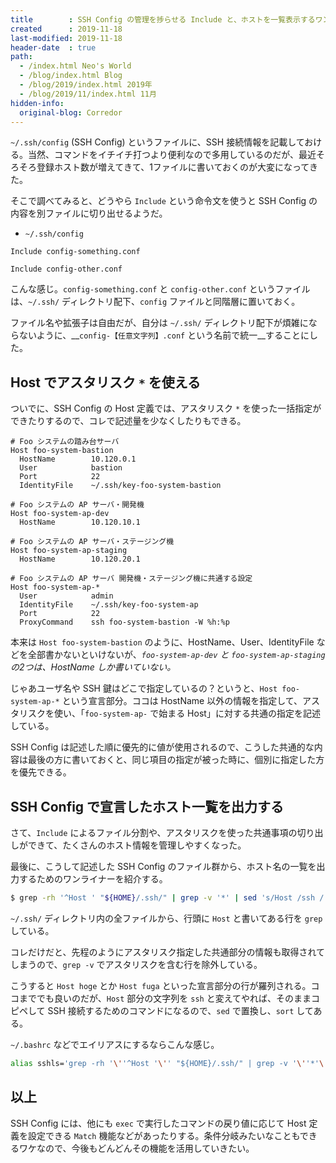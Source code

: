 ```yaml
---
title        : SSH Config の管理を捗らせる Include と、ホストを一覧表示するワンライナー
created      : 2019-11-18
last-modified: 2019-11-18
header-date  : true
path:
  - /index.html Neo's World
  - /blog/index.html Blog
  - /blog/2019/index.html 2019年
  - /blog/2019/11/index.html 11月
hidden-info:
  original-blog: Corredor
---
```


`~/.ssh/config` (SSH Config) というファイルに、SSH 接続情報を記載しておける。当然、コマンドをイチイチ打つより便利なので多用しているのだが、最近そろそろ登録ホスト数が増えてきて、1ファイルに書いておくのが大変になってきた。

そこで調べてみると、どうやら `Include` という命令文を使うと SSH Config の内容を別ファイルに切り出せるようだ。

- `~/.ssh/config`

```
Include config-something.conf

Include config-other.conf
```

こんな感じ。`config-something.conf` と `config-other.conf` というファイルは、`~/.ssh/` ディレクトリ配下、`config` ファイルと同階層に置いておく。

ファイル名や拡張子は自由だが、自分は `~/.ssh/` ディレクトリ配下が煩雑にならないように、__`config-【任意文字列】.conf` という名前で統一__することにした。

## Host でアスタリスク `*` を使える

ついでに、SSH Config の Host 定義では、アスタリスク `*` を使った一括指定ができたりするので、コレで記述量を少なくしたりもできる。

```
# Foo システムの踏み台サーバ
Host foo-system-bastion
  HostName        10.120.0.1
  User            bastion
  Port            22
  IdentityFile    ~/.ssh/key-foo-system-bastion

# Foo システムの AP サーバ・開発機
Host foo-system-ap-dev
  HostName        10.120.10.1

# Foo システムの AP サーバ・ステージング機
Host foo-system-ap-staging
  HostName        10.120.20.1

# Foo システムの AP サーバ 開発機・ステージング機に共通する設定
Host foo-system-ap-*
  User            admin
  IdentityFile    ~/.ssh/key-foo-system-ap
  Port            22
  ProxyCommand    ssh foo-system-bastion -W %h:%p
```

本来は `Host foo-system-bastion` のように、HostName、User、IdentityFile などを全部書かないといけないが、_`foo-system-ap-dev` と `foo-system-ap-staging` の2つは、HostName しか書いていない。_

じゃあユーザ名や SSH 鍵はどこで指定しているの？というと、`Host foo-system-ap-*` という宣言部分。ココは HostName 以外の情報を指定して、アスタリスクを使い、「`foo-system-ap-` で始まる Host」に対する共通の指定を記述している。

SSH Config は記述した順に優先的に値が使用されるので、こうした共通的な内容は最後の方に書いておくと、同じ項目の指定が被った時に、個別に指定した方を優先できる。

## SSH Config で宣言したホスト一覧を出力する

さて、`Include` によるファイル分割や、アスタリスクを使った共通事項の切り出しができて、たくさんのホスト情報を管理しやすくなった。

最後に、こうして記述した SSH Config のファイル群から、ホスト名の一覧を出力するためのワンライナーを紹介する。

```bash
$ grep -rh '^Host ' "${HOME}/.ssh/" | grep -v '*' | sed 's/Host /ssh /' | sort
```

`~/.ssh/` ディレクトリ内の全ファイルから、行頭に `Host` と書いてある行を `grep` している。

コレだけだと、先程のようにアスタリスク指定した共通部分の情報も取得されてしまうので、`grep -v` でアスタリスクを含む行を除外している。

こうすると `Host hoge` とか `Host fuga` といった宣言部分の行が羅列される。ココまででも良いのだが、`Host` 部分の文字列を `ssh` と変えてやれば、そのままコピペして SSH 接続するためのコマンドになるので、`sed` で置換し、`sort` してある。

`~/.bashrc` などでエイリアスにするならこんな感じ。

```bash
alias sshls='grep -rh '\''^Host '\'' "${HOME}/.ssh/" | grep -v '\''*'\'' | sed '\''s/Host /ssh /'\'' | sort'
```

## 以上

SSH Config には、他にも `exec` で実行したコマンドの戻り値に応じて Host 定義を設定できる `Match` 機能などがあったりする。条件分岐みたいなこともできるワケなので、今後もどんどんその機能を活用していきたい。

